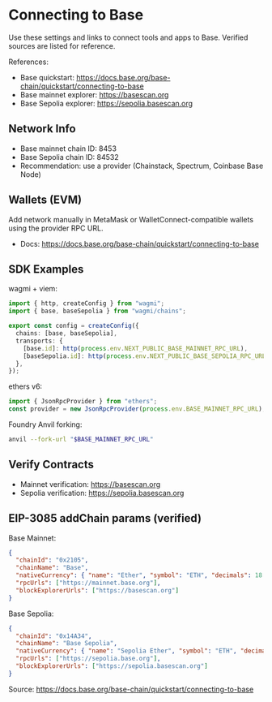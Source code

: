 # Connecting to Base

Use these settings and links to connect tools and apps to Base. Verified sources are listed for reference.

References:
- Base quickstart: https://docs.base.org/base-chain/quickstart/connecting-to-base
- Base mainnet explorer: https://basescan.org
- Base Sepolia explorer: https://sepolia.basescan.org

## Network Info
- Base mainnet chain ID: 8453
- Base Sepolia chain ID: 84532
- Recommendation: use a provider (Chainstack, Spectrum, Coinbase Base Node)

## Wallets (EVM)
Add network manually in MetaMask or WalletConnect-compatible wallets using the provider RPC URL.
- Docs: https://docs.base.org/base-chain/quickstart/connecting-to-base

## SDK Examples
wagmi + viem:
```ts
import { http, createConfig } from "wagmi";
import { base, baseSepolia } from "wagmi/chains";

export const config = createConfig({
  chains: [base, baseSepolia],
  transports: {
    [base.id]: http(process.env.NEXT_PUBLIC_BASE_MAINNET_RPC_URL),
    [baseSepolia.id]: http(process.env.NEXT_PUBLIC_BASE_SEPOLIA_RPC_URL),
  },
});
```

ethers v6:
```ts
import { JsonRpcProvider } from "ethers";
const provider = new JsonRpcProvider(process.env.BASE_MAINNET_RPC_URL);
```

Foundry Anvil forking:
```bash
anvil --fork-url "$BASE_MAINNET_RPC_URL"
```

## Verify Contracts
- Mainnet verification: https://basescan.org
- Sepolia verification: https://sepolia.basescan.org


## EIP-3085 addChain params (verified)

Base Mainnet:
```json
{
  "chainId": "0x2105",
  "chainName": "Base",
  "nativeCurrency": { "name": "Ether", "symbol": "ETH", "decimals": 18 },
  "rpcUrls": ["https://mainnet.base.org"],
  "blockExplorerUrls": ["https://basescan.org"]
}
```

Base Sepolia:
```json
{
  "chainId": "0x14A34",
  "chainName": "Base Sepolia",
  "nativeCurrency": { "name": "Sepolia Ether", "symbol": "ETH", "decimals": 18 },
  "rpcUrls": ["https://sepolia.base.org"],
  "blockExplorerUrls": ["https://sepolia.basescan.org"]
}
```

Source: https://docs.base.org/base-chain/quickstart/connecting-to-base
